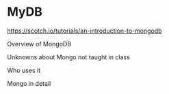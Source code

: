 # MyDB


https://scotch.io/tutorials/an-introduction-to-mongodb

Overview of MongoDB

Unknowns about Mongo not taught in class

Who uses it

Mongo in detail


